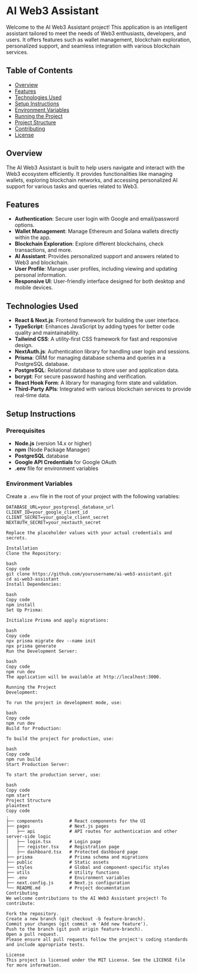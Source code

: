 # AI Web3 Assistant

Welcome to the AI Web3 Assistant project! This application is an intelligent assistant tailored to meet the needs of Web3 enthusiasts, developers, and users. It offers features such as wallet management, blockchain exploration, personalized support, and seamless integration with various blockchain services.

## Table of Contents

- [Overview](#overview)
- [Features](#features)
- [Technologies Used](#technologies-used)
- [Setup Instructions](#setup-instructions)
- [Environment Variables](#environment-variables)
- [Running the Project](#running-the-project)
- [Project Structure](#project-structure)
- [Contributing](#contributing)
- [License](#license)

## Overview

The AI Web3 Assistant is built to help users navigate and interact with the Web3 ecosystem efficiently. It provides functionalities like managing wallets, exploring blockchain networks, and accessing personalized AI support for various tasks and queries related to Web3.

## Features

- **Authentication**: Secure user login with Google and email/password options.
- **Wallet Management**: Manage Ethereum and Solana wallets directly within the app.
- **Blockchain Exploration**: Explore different blockchains, check transactions, and more.
- **AI Assistant**: Provides personalized support and answers related to Web3 and blockchain.
- **User Profile**: Manage user profiles, including viewing and updating personal information.
- **Responsive UI**: User-friendly interface designed for both desktop and mobile devices.

## Technologies Used

- **React & Next.js**: Frontend framework for building the user interface.
- **TypeScript**: Enhances JavaScript by adding types for better code quality and maintainability.
- **Tailwind CSS**: A utility-first CSS framework for fast and responsive design.
- **NextAuth.js**: Authentication library for handling user login and sessions.
- **Prisma**: ORM for managing database schema and queries in a PostgreSQL database.
- **PostgreSQL**: Relational database to store user and application data.
- **bcrypt**: For secure password hashing and verification.
- **React Hook Form**: A library for managing form state and validation.
- **Third-Party APIs**: Integrated with various blockchain services to provide real-time data.

## Setup Instructions

### Prerequisites

- **Node.js** (version 14.x or higher)
- **npm** (Node Package Manager)
- **PostgreSQL** database
- **Google API Credentials** for Google OAuth
- **.env** file for environment variables

### Environment Variables

Create a `.env` file in the root of your project with the following variables:

```plaintext
DATABASE_URL=your_postgresql_database_url
CLIENT_ID=your_google_client_id
CLIENT_SECRET=your_google_client_secret
NEXTAUTH_SECRET=your_nextauth_secret

Replace the placeholder values with your actual credentials and secrets.

Installation
Clone the Repository:

bash
Copy code
git clone https://github.com/yourusername/ai-web3-assistant.git
cd ai-web3-assistant
Install Dependencies:

bash
Copy code
npm install
Set Up Prisma:

Initialize Prisma and apply migrations:

bash
Copy code
npx prisma migrate dev --name init
npx prisma generate
Run the Development Server:

bash
Copy code
npm run dev
The application will be available at http://localhost:3000.

Running the Project
Development:

To run the project in development mode, use:

bash
Copy code
npm run dev
Build for Production:

To build the project for production, use:

bash
Copy code
npm run build
Start Production Server:

To start the production server, use:

bash
Copy code
npm start
Project Structure
plaintext
Copy code
.
├── components          # React components for the UI
├── pages               # Next.js pages
│   ├── api             # API routes for authentication and other server-side logic
│   ├── login.tsx       # Login page
│   ├── register.tsx    # Registration page
│   ├── dashboard.tsx   # Protected dashboard page
├── prisma              # Prisma schema and migrations
├── public              # Static assets
├── styles              # Global and component-specific styles
├── utils               # Utility functions
├── .env                # Environment variables
├── next.config.js      # Next.js configuration
└── README.md           # Project documentation
Contributing
We welcome contributions to the AI Web3 Assistant project! To contribute:

Fork the repository.
Create a new branch (git checkout -b feature-branch).
Commit your changes (git commit -m 'Add new feature').
Push to the branch (git push origin feature-branch).
Open a pull request.
Please ensure all pull requests follow the project's coding standards and include appropriate tests.

License
This project is licensed under the MIT License. See the LICENSE file for more information.